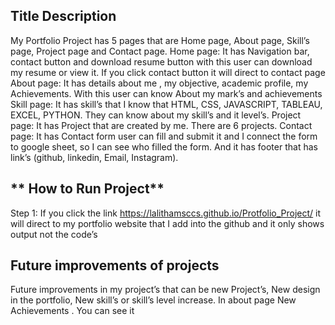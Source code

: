 **Title Description**
---------------------------
My Portfolio Project has 5 pages that are Home page, About page, Skill’s page, Project page and Contact page. 
Home page: It has Navigation bar, contact button and download resume button with this user can download my resume or view it. If  you click contact button it will direct to contact page 
About page: It has details about me , my objective, academic profile, my Achievements.
With this user can know About my mark’s and achievements
Skill page: It has skill’s that I know that HTML, CSS, JAVASCRIPT, TABLEAU, EXCEL, PYTHON. They can know about my skill’s and it level’s.
Project page: It has Project that are created by me. There are 6 projects.
Contact page: It has Contact form user can fill and submit it and I connect the form to google sheet, so I can see who filled the form. And it has footer that has link’s (github, linkedin, Email, Instagram).
   

** How to Run Project**
------------------------------
Step 1: If  you click the link https://lalithamsccs.github.io/Protfolio_Project/ it will direct to my portfolio website that I add into the github and it only shows output not the code’s

**Future improvements of projects**
-------------------------------
Future improvements in my project’s that can be new Project’s, New design in the portfolio, New skill’s or skill’s level increase. In about page New Achievements .
You can see it  
